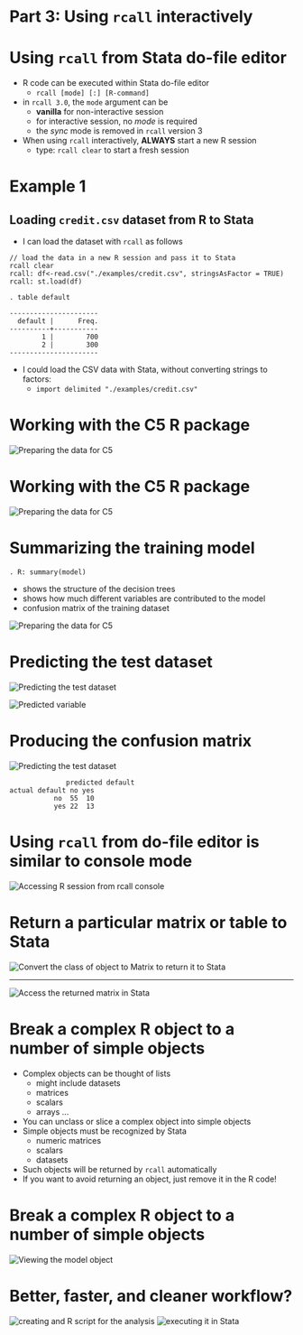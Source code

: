 # Part 3: Using `rcall` interactively


# Using `rcall` from Stata do-file editor

- R code can be executed within Stata do-file editor
    - `rcall [mode] [:] [R-command]` 
- in `rcall 3.0`, the `mode` argument can be 
    - __vanilla__ for non-interactive session
	- for interactive session, no _mode_ is required
	- the _sync_ mode is removed in `rcall` version 3
- When using `rcall` interactively, __ALWAYS__ start a new R session
    - type: `rcall clear` to start a fresh session

# Example 1
## Loading `credit.csv` dataset from R to Stata


- I can load the dataset with `rcall` as follows

~~~
// load the data in a new R session and pass it to Stata
rcall clear
rcall: df<-read.csv("./examples/credit.csv", stringsAsFactor = TRUE)
rcall: st.load(df)

. table default

----------------------
  default |      Freq.
----------+-----------
        1 |        700
        2 |        300
----------------------
~~~

- I could load the CSV data with Stata, without converting strings to factors:
    - `import delimited "./examples/credit.csv"` 

# Working with the C5 R package

![Preparing the data for C5](./images/c5_1.png)


# Working with the C5 R package

![Preparing the data for C5](./images/c5_2.png)

# Summarizing the training model

    . R: summary(model)

- shows the structure of the decision trees
- shows how much different variables are contributed to the model
- confusion matrix of the training dataset

![Preparing the data for C5](./images/c5_3.png)

# Predicting the test dataset

![Predicting the test dataset](./images/c5_4.png)

![Predicted variable](./images/c5_5.png)


# Producing the confusion matrix

![Predicting the test dataset](./images/c5_7.png)

~~~
              predicted default
actual default no yes
           no  55  10
           yes 22  13

~~~

# Using `rcall` from do-file editor is similar to console mode

![Accessing R session from `rcall` console](./images/continuewithconsole.png)

# Return a particular matrix or table to Stata
![Convert the class of object to Matrix to return it to Stata](./images/returnconfusionmatrix.png)

- - - 

![Access the returned matrix in Stata](./images/printmatrix.png)


# Break a complex R object to a number of simple objects

- Complex objects can be thought of lists
    - might include datasets
	- matrices
	- scalars
	- arrays ... 
- You can unclass or slice a complex object into simple objects
- Simple objects must be recognized by Stata
    - numeric matrices
	- scalars
	- datasets
- Such objects will be returned by `rcall` automatically
- If you want to avoid returning an object, just remove it in the R code!

# Break a complex R object to a number of simple objects

![Viewing the model object](./images/complexobject.png)

# Better, faster, and cleaner workflow?

![creating and R script for the analysis](./images/alternative.png)
![executing it in Stata](./images/alternative_execution.png)


